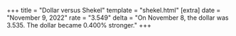 +++
title = "Dollar versus Shekel"
template = "shekel.html"
[extra]
date = "November  9, 2022"
rate = "3.549"
delta = "On November  8, the dollar was 3.535. The dollar became 0.400% stronger."
+++

